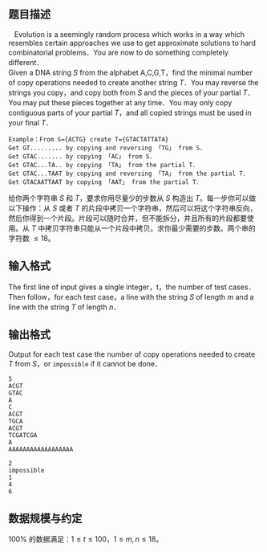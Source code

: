 ## 题目描述
  
Evolution is a seemingly random process which works in a way which resembles certain approaches we use to get approximate solutions to hard combinatorial problems．You are now to do something completely different．  
Given a DNA string $S$ from the alphabet $\text{A,C,G,T}$，find the minimal number of copy operations needed to create another string $T$．You may reverse the strings you copy，and copy both from $S$ and the pieces of your partial $T$．You may put these pieces together at any time．You may only copy contiguous parts of your partial $T$，and all copied strings must be used in your final $T$．

```
Example：From S={ACTG} create T={GTACTATTATA}
Get GT......... by copying and reversing 「TG」 from S．
Get GTAC....... by copying 「AC」 from S．
Get GTAC...TA.. by copying 「TA」 from the partial T．
Get GTAC...TAAT by copying and reversing 「TA」 from the partial T．
Get GTACAATTAAT by copying 「AAT」 from the partial T．
```

给你两个字符串 $S$ 和 $T$，要求你用尽量少的步数从 $S$ 构造出 $T$。每一步你可以做以下操作：从 $S$ 或者 $T$ 的片段中拷贝一个字符串，然后可以将这个字符串反向，然后你得到一个片段。片段可以随时合并，但不能拆分，并且所有的片段都要使用。从 $T$ 中拷贝字符串只能从一个片段中拷贝。求你最少需要的步数。两个串的字符数 $\le 18$。

## 输入格式

The first line of input gives a single integer，t，the number of test cases．  
Then follow，for each test case，a line with the string $S$ of length $m$ and a line with the string $T$ of length $n$．

## 输出格式

Output for each test case the number of copy operations needed to create $T$ from $S$，or `impossible` if it cannot be done．

```input1
5
ACGT
GTAC
A
C
ACGT
TGCA
ACGT
TCGATCGA
A
AAAAAAAAAAAAAAAAAA
```

```output1
2
impossible
1
4
6
```

## 数据规模与约定

$100\%$ 的数据满足：$1 \le t \le 100$，$1 \le m,n \le 18$。

